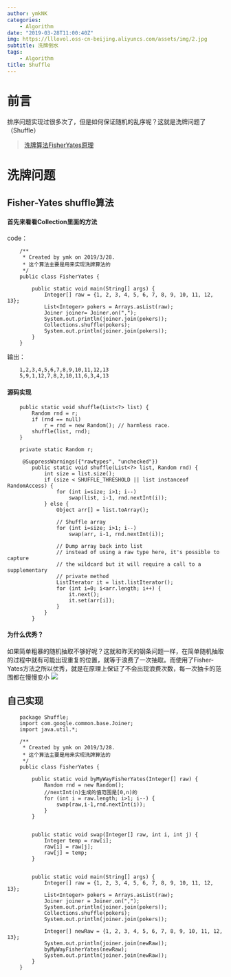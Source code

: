 ```yaml
---
author: ymkNK
categories: 
    - Algorithm
date: "2019-03-28T11:00:40Z"
img: https://lllovol.oss-cn-beijing.aliyuncs.com/assets/img/2.jpg
subtitle: 洗牌倒水
tags: 
    - Algorithm
title: Shuffle
---
```


# 前言
排序问题实现过很多次了，但是如何保证随机的乱序呢？这就是洗牌问题了（Shuffle）  
>[洗牌算法FisherYates原理](https://www.cnblogs.com/dodng/p/4485713.html)


# 洗牌问题

## Fisher-Yates shuffle算法

#### 首先来看看Collection里面的方法
code：

		/**
		 * Created by ymk on 2019/3/28.
		 * 这个算法主要是用来实现洗牌算法的
		 */
		public class FisherYates {

		    public static void main(String[] args) {
		        Integer[] raw = {1, 2, 3, 4, 5, 6, 7, 8, 9, 10, 11, 12, 13};
		        List<Integer> pokers = Arrays.asList(raw);
		        Joiner joiner= Joiner.on(",");
		        System.out.println(joiner.join(pokers));
		        Collections.shuffle(pokers);
		        System.out.println(joiner.join(pokers));
		    }
		}

输出：

		1,2,3,4,5,6,7,8,9,10,11,12,13
		5,9,1,12,7,8,2,10,11,6,3,4,13

#### 源码实现

	    
	    public static void shuffle(List<?> list) {
	        Random rnd = r;
	        if (rnd == null)
	            r = rnd = new Random(); // harmless race.
	        shuffle(list, rnd);
	    }

	    private static Random r;

		 @SuppressWarnings({"rawtypes", "unchecked"})
		    public static void shuffle(List<?> list, Random rnd) {
		        int size = list.size();
		        if (size < SHUFFLE_THRESHOLD || list instanceof RandomAccess) {
		            for (int i=size; i>1; i--)
		                swap(list, i-1, rnd.nextInt(i));
		        } else {
		            Object arr[] = list.toArray();

		            // Shuffle array
		            for (int i=size; i>1; i--)
		                swap(arr, i-1, rnd.nextInt(i));

		            // Dump array back into list
		            // instead of using a raw type here, it's possible to capture
		            // the wildcard but it will require a call to a supplementary
		            // private method
		            ListIterator it = list.listIterator();
		            for (int i=0; i<arr.length; i++) {
		                it.next();
		                it.set(arr[i]);
		            }
		        }
		    }

#### 为什么优秀？
如果简单粗暴的随机抽取不够好呢？这就和昨天的钢条问题一样，在简单随机抽取的过程中就有可能出现重复的位置，就等于浪费了一次抽取。而使用了Fisher-Yates方法之所以优秀，就是在原理上保证了不会出现浪费次数，每一次抽卡的范围都在慢慢变小
![](https://images0.cnblogs.com/blog2015/734743/201505/071802188601847.png)

## 自己实现
		package Shuffle;
		import com.google.common.base.Joiner;
		import java.util.*;

		/**
		 * Created by ymk on 2019/3/28.
		 * 这个算法主要是用来实现洗牌算法的
		 */
		public class FisherYates {

		    public static void byMyWayFisherYates(Integer[] raw) {
		        Random rnd = new Random();
		        //nextInt(n)生成的值范围是[0,n)的
		        for (int i = raw.length; i>1; i--) {
		            swap(raw,i-1,rnd.nextInt(i));
		        }
		    }


		    public static void swap(Integer[] raw, int i, int j) {
		        Integer temp = raw[i];
		        raw[i] = raw[j];
		        raw[j] = temp;
		    }


		    public static void main(String[] args) {
		        Integer[] raw = {1, 2, 3, 4, 5, 6, 7, 8, 9, 10, 11, 12, 13};
		        List<Integer> pokers = Arrays.asList(raw);
		        Joiner joiner = Joiner.on(",");
		        System.out.println(joiner.join(pokers));
		        Collections.shuffle(pokers);
		        System.out.println(joiner.join(pokers));

		        Integer[] newRaw = {1, 2, 3, 4, 5, 6, 7, 8, 9, 10, 11, 12, 13};
		        System.out.println(joiner.join(newRaw));
		        byMyWayFisherYates(newRaw);
		        System.out.println(joiner.join(newRaw));
		    }
		}
